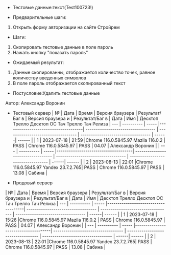* Тестовые данные:текст(Test100723!)


* Предварительные шаги:
1. Открыть форму авторизации на сайте Стройрем

* Шаги:
1. Скопировать тестовые данные в поле пароль
2. Нажать кнопку "показать пароль"

* Ожидаемый результат:
1. Данные скопированны, отображается количество точек, равное количеству введенных символов
2. В поле пароль отображается скопированный текст



* Постусловие:Удалить тестовые данные

Автор: Александр Воронин

* Тестовый сервер 
|  №  | Дата       | Время |           Версия браузера           |        Результат/Баг в            |             Версия браузера и       |           Результат/Баг в          |  Дата  |  Имя   |
								          Десктоп		                   Трелло Десктоп		                        ОС Тач			                  Трелло Тач	          Релиза
| --- | ---------- | ----- |-------------------------------------| ---------------------------------- | ---------------------------------- | ---------------------------------- | ------| ------  |
| 1   | 2023-07-18 | 21:59 |Chrome 116.0.5845.97 Mazila 116.0.2  | PASS                               | Chrome 116.0.5845.97               | PASS                               | 04.07 | Александр Воронин  |
| --- | ---------- | ----- |-------------------------------------| ---------------------------------- | ---------------------------------- | ---------------------------------- | ------| ------  |
| 2   | 2023-08-13 | 22:01 |Chrome 116.0.5845.97 Yandex 23.7.2.765| PASS                              | Chrome 116.0.5845.97               | PASS                               | 13.08 | Сабина  |


* Продовый сервер


|  №  | Дата       | Время |           Версия браузера           |        Результат/Баг в            |             Версия браузера и       |           Результат/Баг в          |  Дата  |  Имя   |
								          Десктоп		                   Трелло Десктоп		                        ОС Тач			                  Трелло Тач	          Релиза
| --- | ---------- | ----- |-------------------------------------| ---------------------------------- | ---------------------------------- | ---------------------------------- | ------| ------  |
| 1   | 2023-07-18 | 15:26 |Chrome 116.0.5845.97 Mazila 116.0.2  | PASS                               | Chrome 116.0.5845.97               | PASS                               | 04.07 | Александр Воронин  |
| --- | ---------- | ----- |-------------------------------------| ---------------------------------- | ---------------------------------- | ---------------------------------- | ------| ------  |
| 2   | 2023-08-13 | 22:01 |Chrome 116.0.5845.97 Yandex 23.7.2.765| PASS                              | Chrome 116.0.5845.97               | PASS                               | 13.08 | Сабина  |



